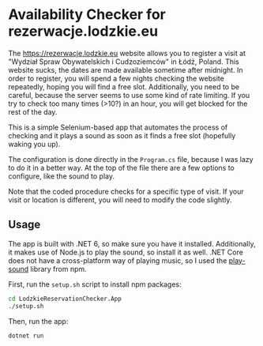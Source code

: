 # Availability Checker for rezerwacje.lodzkie.eu

The https://rezerwacje.lodzkie.eu website allows you to register a visit at
"Wydział Spraw Obywatelskich i Cudzoziemców" in Łódź, Poland. This website
sucks, the dates are made available sometime after midnight. In order to
register, you will spend a few nights checking the website repeatedly, hoping
you will find a free slot. Additionally, you need to be careful, because the
server seems to use some kind of rate limiting. If you try to check too many
times (>10?) in an hour, you will get blocked for the rest of the day.

This is a simple Selenium-based app that automates the process of checking and
it plays a sound as soon as it finds a free slot (hopefully waking you up).

The configuration is done directly in the `Program.cs` file, because I was lazy
to do it in a better way. At the top of the file there are a few options to
configure, like the sound to play.

Note that the coded procedure checks for a specific type of visit. If your visit
or location is different, you will need to modify the code slightly.

## Usage

The app is built with .NET 6, so make sure you have it installed. Additionally,
it makes use of Node.js to play the sound, so install it as well. .NET Core does
not have a cross-platform way of playing music, so I used the
[play-sound](https://www.npmjs.com/package/play-sound) library from npm.

First, run the `setup.sh` script to install npm packages:

```sh
cd LodzkieReservationChecker.App
./setup.sh
```

Then, run the app:

```sh
dotnet run
```